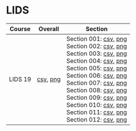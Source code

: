 # LIDS

| Course | Overall | Section |
| ------ | ------- | ------- |
| LIDS 19 | [csv](https://github.com/UCSD-Historical-Enrollment-Data/2024Spring/blob/main/overall/LIDS%2019.csv), [png](https://raw.githubusercontent.com/UCSD-Historical-Enrollment-Data/2024Spring/main/plot_overall/LIDS%2019.png) | Section 001: [csv](https://github.com/UCSD-Historical-Enrollment-Data/2024Spring/blob/main/section/LIDS%2019_001.csv), [png](https://raw.githubusercontent.com/UCSD-Historical-Enrollment-Data/2024Spring/main/plot_section/LIDS%2019_001.png)<br>Section 002: [csv](https://github.com/UCSD-Historical-Enrollment-Data/2024Spring/blob/main/section/LIDS%2019_002.csv), [png](https://raw.githubusercontent.com/UCSD-Historical-Enrollment-Data/2024Spring/main/plot_section/LIDS%2019_002.png)<br>Section 003: [csv](https://github.com/UCSD-Historical-Enrollment-Data/2024Spring/blob/main/section/LIDS%2019_003.csv), [png](https://raw.githubusercontent.com/UCSD-Historical-Enrollment-Data/2024Spring/main/plot_section/LIDS%2019_003.png)<br>Section 004: [csv](https://github.com/UCSD-Historical-Enrollment-Data/2024Spring/blob/main/section/LIDS%2019_004.csv), [png](https://raw.githubusercontent.com/UCSD-Historical-Enrollment-Data/2024Spring/main/plot_section/LIDS%2019_004.png)<br>Section 005: [csv](https://github.com/UCSD-Historical-Enrollment-Data/2024Spring/blob/main/section/LIDS%2019_005.csv), [png](https://raw.githubusercontent.com/UCSD-Historical-Enrollment-Data/2024Spring/main/plot_section/LIDS%2019_005.png)<br>Section 006: [csv](https://github.com/UCSD-Historical-Enrollment-Data/2024Spring/blob/main/section/LIDS%2019_006.csv), [png](https://raw.githubusercontent.com/UCSD-Historical-Enrollment-Data/2024Spring/main/plot_section/LIDS%2019_006.png)<br>Section 007: [csv](https://github.com/UCSD-Historical-Enrollment-Data/2024Spring/blob/main/section/LIDS%2019_007.csv), [png](https://raw.githubusercontent.com/UCSD-Historical-Enrollment-Data/2024Spring/main/plot_section/LIDS%2019_007.png)<br>Section 008: [csv](https://github.com/UCSD-Historical-Enrollment-Data/2024Spring/blob/main/section/LIDS%2019_008.csv), [png](https://raw.githubusercontent.com/UCSD-Historical-Enrollment-Data/2024Spring/main/plot_section/LIDS%2019_008.png)<br>Section 009: [csv](https://github.com/UCSD-Historical-Enrollment-Data/2024Spring/blob/main/section/LIDS%2019_009.csv), [png](https://raw.githubusercontent.com/UCSD-Historical-Enrollment-Data/2024Spring/main/plot_section/LIDS%2019_009.png)<br>Section 010: [csv](https://github.com/UCSD-Historical-Enrollment-Data/2024Spring/blob/main/section/LIDS%2019_010.csv), [png](https://raw.githubusercontent.com/UCSD-Historical-Enrollment-Data/2024Spring/main/plot_section/LIDS%2019_010.png)<br>Section 011: [csv](https://github.com/UCSD-Historical-Enrollment-Data/2024Spring/blob/main/section/LIDS%2019_011.csv), [png](https://raw.githubusercontent.com/UCSD-Historical-Enrollment-Data/2024Spring/main/plot_section/LIDS%2019_011.png)<br>Section 012: [csv](https://github.com/UCSD-Historical-Enrollment-Data/2024Spring/blob/main/section/LIDS%2019_012.csv), [png](https://raw.githubusercontent.com/UCSD-Historical-Enrollment-Data/2024Spring/main/plot_section/LIDS%2019_012.png) |
